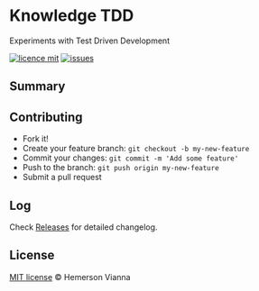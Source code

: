 # Knowledge TDD

Experiments with Test Driven Development

[![licence mit](https://img.shields.io/badge/license-MIT-blue.svg?style=flat-square)](http://hemersonvianna.mit-license.org/)
[![issues](https://img.shields.io/github/issues/descco-tools/knowledge-tdd.svg?style=flat-square)](https://github.com/descco-tools/knowledge-tdd/issues)

## Summary


## Contributing

- Fork it!
- Create your feature branch: `git checkout -b my-new-feature`
- Commit your changes: `git commit -m 'Add some feature'`
- Push to the branch: `git push origin my-new-feature`
- Submit a pull request

## Log

Check [Releases](https://github.com/descco-tools/knowledge-tdd/releases) for detailed changelog.

## License

[MIT license](http://hemersonvianna.mit-license.org/) © Hemerson Vianna